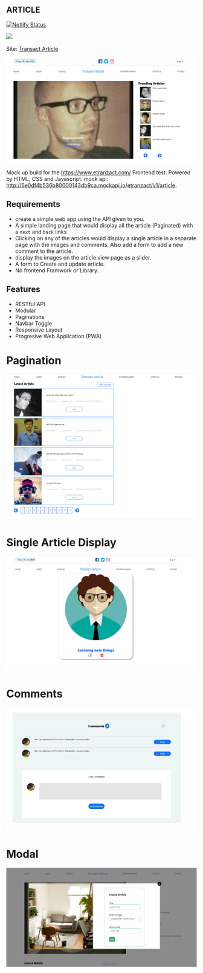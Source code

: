 ## ARTICLE

[![Netlify Status](https://api.netlify.com/api/v1/badges/e7777d34-cebb-42b4-bfa5-16d6e2192125/deploy-status)](https://app.netlify.com/sites/transact/deploys)

<a href="https://www.netlify.com">
  <img src="https://www.netlify.com/img/global/badges/netlify-color-accent.svg"/>
</a>

Site: [Transact Article](https://transact.netlify.com/)

![transact](./assets/imgs/trending.PNG)

Mock up build for the https://www.etranzact.com/ Frontend test. Powered by HTML, CSS and Javascript.
mock api: http://5e0df4b536b80000143db9ca.mockapi.io/etranzact/v1/article.

## Requirements

- create a simple web app using the API given to you.
- A simple landing page that would display all the article (Paginated) with a `next` and
  `back` links
- Clicking on any of the articles would display a single article in a separate page with the
  images and comments. Also add a form to add a new comment to the article.
- display the images on the article view page as a slider.
- A form to Create and update article.
- No frontend Framwork or Library.

## Features

- RESTful API
- Modular
- Paginations
- Navbar Toggle
- Responsive Layout
- Progresive Web Application (PWA)

# Pagination

![transact](./assets/imgs/pagination.PNG)

# Single Article Display

![transact](./assets/imgs/single-img.PNG)

# Comments

![transact](./assets/imgs/comment.PNG)

# Modal

![transact](./assets/imgs/modal.PNG)
